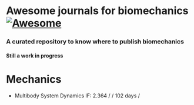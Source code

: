 # Awesome journals for biomechanics [![Awesome](https://awesome.re/badge.svg)](https://awesome.re)
### A curated repository to know where to publish biomechanics  <!-- omit in toc -->
#### Still a work in progress

# Mechanics
* Multibody System Dynamics		IF: 2.364	/	/ 102 days	/																			
